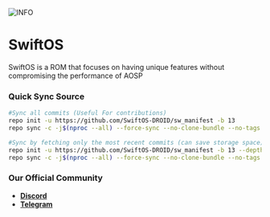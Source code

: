 ![INFO](https://raw.githubusercontent.com/SwiftOS-DROID/.github/main/web/infocard.png)
# SwiftOS

SwiftOS is a ROM that focuses on having unique features without compromising the performance of AOSP

### Quick Sync Source
```bash
#Sync all commits (Useful For contributions)
repo init -u https://github.com/SwiftOS-DROID/sw_manifest -b 13
repo sync -c -j$(nproc --all) --force-sync --no-clone-bundle --no-tags

#Sync by fetching only the most recent commits (can save storage space)
repo init -u https://github.com/SwiftOS-DROID/sw_manifest -b 13 --depth=1
repo sync -c -j$(nproc --all) --force-sync --no-clone-bundle --no-tags
```

### Our Official Community
- [**Discord**](https://discord.gg/YwFWDbDD2u)
- [**Telegram**](https://t.me/SwiftOS)
